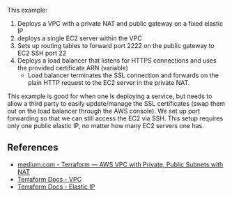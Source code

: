 This example:

1. Deploys a VPC with a private NAT and public gateway on a fixed elastic IP
1. deploys a single EC2 server within the VPC
1. Sets up routing tables to forward port 2222 on the public gateway to EC2 SSH port 22
1. Deploys a load balancer that listens for HTTPS connections and uses the provided certificate ARN (variable)
    - Load balancer terminates the SSL connection and forwards on the plain HTTP request to the EC2 server in the private NAT.

This example is good for when one is deploying a service, but needs to allow a 
third party to easily update/manage the SSL certificates (swap them out on the 
load balancer through the AWS console). We set up port forwarding so that
we can still access the EC2 via SSH. This setup requires only one public 
elastic IP, no matter how many EC2 servers one has.

## References
* [medium.com - Terraform — AWS VPC with Private, Public Subnets with NAT](https://medium.com/appgambit/terraform-aws-vpc-with-private-public-subnets-with-nat-4094ad2ab331)
* [Terraform Docs - VPC](https://registry.terraform.io/providers/hashicorp/aws/latest/docs/resources/vpc)
* [Terraform Docs - Elastic IP](https://registry.terraform.io/providers/hashicorp/aws/latest/docs/resources/eip)